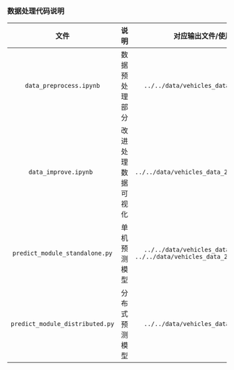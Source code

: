 ### 数据处理代码说明
|文件|说明|对应输出文件/使用数据|
|:---:|:------:|:---:|
|`data_preprocess.ipynb`| 数据预处理部分|`../../data/vehicles_data_20231024.csv`|
|`data_improve.ipynb `| 改进处理数据<br>可视化|`../../data/vehicles_data_20231024coded.csv`|
|`predict_module_standalone.py`|单机预测模型|`../../data/vehicles_data_20231024.csv`<br>`../../data/vehicles_data_20231024coded.csv`|
|`predict_module_distributed.py`| 分布式预测模型|`../../data/vehicles_data_20231022.csv`|


